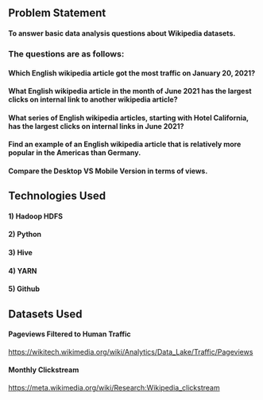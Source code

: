 ## Problem Statement
#### To answer basic data analysis questions about Wikipedia datasets.
### The questions are as follows:
#### Which English wikipedia article got the most traffic on January 20, 2021?
#### What English wikipedia article in the month of June 2021 has the largest clicks on internal link to another wikipedia article?
#### What series of English wikipedia articles, starting with Hotel California, has the largest clicks on internal links in June 2021?
#### Find an example of an English wikipedia article that is relatively more popular in the Americas than Germany.
#### Compare the Desktop VS Mobile Version in terms of views.

## Technologies Used
#### 1) Hadoop HDFS
#### 2) Python
#### 3) Hive
#### 4) YARN
#### 5) Github

## Datasets Used
#### Pageviews Filtered to Human Traffic
https://wikitech.wikimedia.org/wiki/Analytics/Data_Lake/Traffic/Pageviews

#### Monthly Clickstream
https://meta.wikimedia.org/wiki/Research:Wikipedia_clickstream

